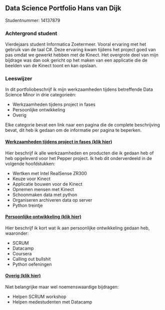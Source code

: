 ## Data Science Portfolio Hans van Dijk
Studentnummer: 14137879

### Achtergrond student
Vierdejaars student Informatica Zoetermeer. Vooral ervaring met het gebruik van de taal C#. Deze ervaring kwam tijdens het project goed van pas omdat we gewerkt hebben met de Kinect. Het overgrote deel van mijn bijdrage was dan ook gericht op het maken van een applicatie die de beelden van de Kinect toont en kan opslaan.

### Leeswijzer
In dit portfoliobeschrijf ik mijn werkzaamheden tijdens betreffende Data Science Minor in drie categorieën:
- Werkzaamheden tijdens project in fases
- Persoonlijke ontwikkeling 
- Overig

Elke categorie bevat een link naar een pagina die de complete beschrijving bevat, dit heb ik gedaan om de informatie per pagina te beperken.

#### [Werkzaamheden tijdens project in fases (klik hier)](werkzaamheden.md)
Hier beschrijf ik alle werkzaamheden en producten die ik gedaan heb of heb opgeleverd voor het Pepper project. Ik heb dit onderverdeeld in de volgende hoofdstukken:
- Wertken met Intel RealSense ZR300
- Keuze voor Kinect
- Applicatie bouwen voor de Kinect
- Opnemen mensen met Kinect
- Schoonmaken data met python
- Organiseren archiveren data op server
- Python treintje

#### [Persoonlijke ontwikkeling (klik hier)](ontwikkeling.md)
Hier beschrijf ik kort wat ik aan persoonlijke ontwikkeling gedaan heb, waaronder:
- SCRUM
- Datacamp
- Coursera
- Calling out bullshit
- Python oefeningen

#### [Overig (klik hier)](overig.md)
Niet belangrijke maar wel noemenswaardige bijdragen:
- Helpen SCRUM workshop
- Helpen medestudenten met Datacamp
